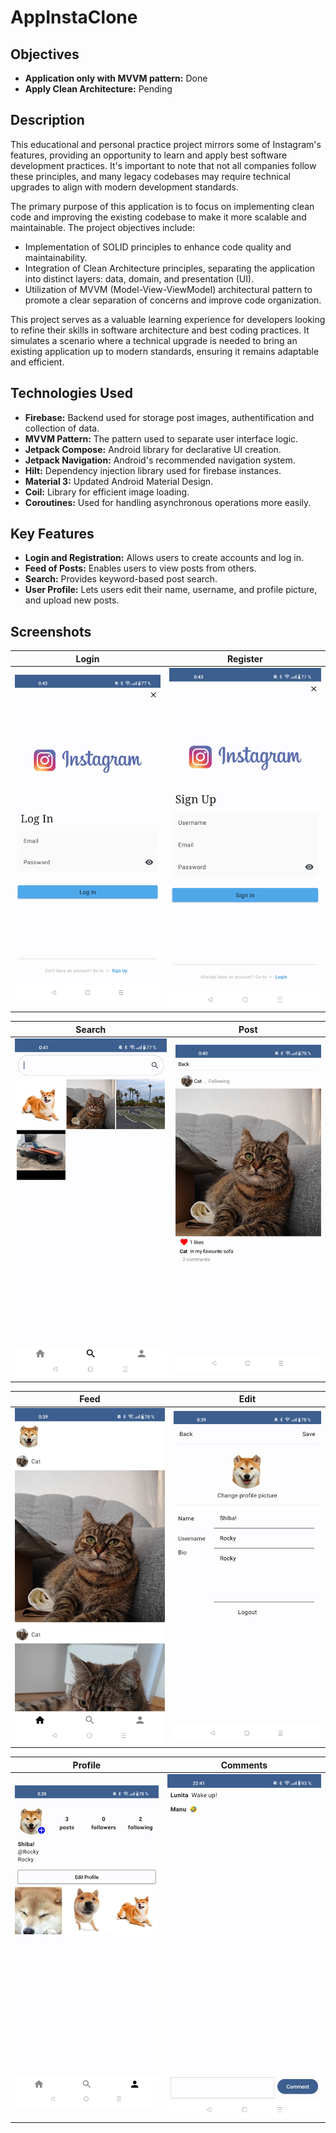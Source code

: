 <h1>AppInstaClone</h1>


<h2>Objectives</h2>
<ul>
  <li><strong>Application only with MVVM pattern:</strong> Done </li>
  <li><strong>Apply Clean Architecture:</strong> Pending </li>
</ul>

<h2>Description</h2>
<p>This educational and personal practice project mirrors some of Instagram's features, providing an opportunity to learn and apply best software development practices. It's important to note that not all companies follow these principles, and many legacy codebases may require technical upgrades to align with modern development standards.

The primary purpose of this application is to focus on implementing clean code and improving the existing codebase to make it more scalable and maintainable. The project objectives include:

- Implementation of SOLID principles to enhance code quality and maintainability.
- Integration of Clean Architecture principles, separating the application into distinct layers: data, domain, and presentation (UI).
- Utilization of MVVM (Model-View-ViewModel) architectural pattern to promote a clear separation of concerns and improve code organization.

This project serves as a valuable learning experience for developers looking to refine their skills in software architecture and best coding practices. It simulates a scenario where a technical upgrade is needed to bring an existing application up to modern standards, ensuring it remains adaptable and efficient.</p>

<h2>Technologies Used</h2>
<ul>
  <li><strong>Firebase:</strong> Backend used for storage post images, authentification and collection of data.</li>
  <li><strong>MVVM Pattern:</strong> The pattern used to separate user interface logic.</li>
  <li><strong>Jetpack Compose:</strong> Android library for declarative UI creation.</li>
  <li><strong>Jetpack Navigation:</strong> Android's recommended navigation system.</li>
  <li><strong>Hilt:</strong> Dependency injection library used for firebase instances.</li>
  <li><strong>Material 3:</strong> Updated Android Material Design.</li>
  <li><strong>Coil:</strong> Library for efficient image loading.</li>
  <li><strong>Coroutines:</strong> Used for handling asynchronous operations more easily.</li>
</ul>

<h2>Key Features</h2>
<ul>
  <li><strong>Login and Registration:</strong> Allows users to create accounts and log in.</li>
  <li><strong>Feed of Posts:</strong> Enables users to view posts from others.</li>
  <li><strong>Search:</strong> Provides keyword-based post search.</li>
  <li><strong>User Profile:</strong> Lets users edit their name, username, and profile picture, and upload new posts.</li>
</ul>

<h2>Screenshots</h2>

| Login                | Register                |
| --------------------- | ----------------------- |
| ![Login](https://raw.githubusercontent.com/Mj-br/AppInstaClone/main/media/Photo%20(7).jpg) | ![Register](https://raw.githubusercontent.com/Mj-br/AppInstaClone/main/media/Photo%20(6).jpg) |


| Search                | Post                |
| --------------------- | ----------------------- |
| ![Search](https://raw.githubusercontent.com/Mj-br/AppInstaClone/main/media/Photo%20(5).jpg) | ![Post](https://raw.githubusercontent.com/Mj-br/AppInstaClone/main/media/Photo%20(4).jpg) |


| Feed                | Edit                |
| --------------------- | ----------------------- |
| ![Feed](https://raw.githubusercontent.com/Mj-br/AppInstaClone/main/media/Photo%20(3).jpg) | ![Edit](https://raw.githubusercontent.com/Mj-br/AppInstaClone/main/media/Photo%20(2).jpg) |


| Profile                | Comments                |
| --------------------- | ----------------------- |
| ![Profile](https://raw.githubusercontent.com/Mj-br/AppInstaClone/main/media/Photo%20(1).jpg) | ![Comments](https://raw.githubusercontent.com/Mj-br/AppInstaClone/main/media/Photo%20(8).jpg) | 

